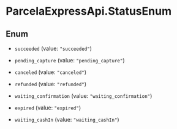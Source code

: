 # ParcelaExpressApi.StatusEnum

## Enum


* `succeeded` (value: `"succeeded"`)

* `pending_capture` (value: `"pending_capture"`)

* `canceled` (value: `"canceled"`)

* `refunded` (value: `"refunded"`)

* `waiting_confirmation` (value: `"waiting_confirmation"`)

* `expired` (value: `"expired"`)

* `waiting_cashIn` (value: `"waiting_cashIn"`)



